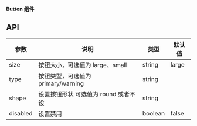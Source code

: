 #### Button 组件
API
---
| 参数 | 说明 | 类型 | 默认值 |
| -------- | ------------------------------------ | ------- | ------ |
| size | 按钮大小，可选值为 large、small | string | large |
| type | 按钮类型，可选值为 primary/warning | string | |
| shape | 设置按钮形状 可选值为 round 或者不设 | string | |
| disabled | 设置禁用 | boolean | false |
